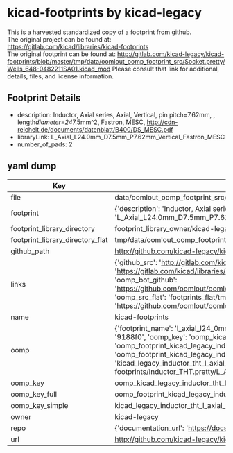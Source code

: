 # kicad-footprints by kicad-legacy  
This is a harvested standardized copy of a footprint from github.  
The original project can be found at:  
https://gitlab.com/kicad/libraries/kicad-footprints  
The original footprint can be found at:
http://gitlab.com/kicad-legacy/kicad-footprints/blob/master/tmp/data/oomlout_oomp_footprint_src/Socket.pretty/Wells_648-0482211SA01.kicad_mod
Please consult that link for additional, details, files, and license information.  
## Footprint Details
* description: Inductor, Axial series, Axial, Vertical, pin pitch=7.62mm, , length*diameter=24*7.5mm^2, Fastron, MESC, http://cdn-reichelt.de/documents/datenblatt/B400/DS_MESC.pdf  
* libraryLink: L_Axial_L24.0mm_D7.5mm_P7.62mm_Vertical_Fastron_MESC  
* number_of_pads: 2  
## yaml dump  
| Key | Value |  
| --- | --- |  
| file | data/oomlout_oomp_footprint_src/kicad-footprints/Inductor_THT.pretty/L_Axial_L24.0mm_D7.5mm_P7.62mm_Vertical_Fastron_MESC.kicad_mod |  
| footprint | {'description': 'Inductor, Axial series, Axial, Vertical, pin pitch=7.62mm, , length*diameter=24*7.5mm^2, Fastron, MESC, http://cdn-reichelt.de/documents/datenblatt/B400/DS_MESC.pdf', 'libraryLink': 'L_Axial_L24.0mm_D7.5mm_P7.62mm_Vertical_Fastron_MESC', 'number_of_pads': 2} |  
| footprint_library_directory | footprint_library_owner/kicad-legacy_kicad-footprints |  
| footprint_library_directory_flat | tmp/data/oomlout_oomp_footprint_src/footprints_flat/kicad_legacy_inductor_tht_l_axial_l24_0mm_d7_5mm_p7_62mm_vertical_fastron_mesc/working |  
| github_path | http://github.com/kicad-legacy/kicad-footprints/blob/master/tmp/data/oomlout_oomp_footprint_src/Inductor_THT.pretty/L_Axial_L24.0mm_D7.5mm_P7.62mm_Vertical_Fastron_MESC.kicad_mod |  
| links | {'github_src': 'http://gitlab.com/kicad-legacy/kicad-footprints/blob/master/tmp/data/oomlout_oomp_footprint_src/Socket.pretty/Wells_648-0482211SA01.kicad_mod', 'github_src_repo': 'https://gitlab.com/kicad/libraries/kicad-footprints', 'oomp_bot': 'tmp/data/oomlout_oomp_footprint_src/footprints/kicad_legacy_inductor_tht_l_axial_l24_0mm_d7_5mm_p7_62mm_vertical_fastron_mesc/working', 'oomp_bot_github': 'https://github.com/oomlout/oomlout_oomp_footprint_bot/tree/main/tmp/data/oomlout_oomp_footprint_src/footprints/kicad_legacy_inductor_tht_l_axial_l24_0mm_d7_5mm_p7_62mm_vertical_fastron_mesc/working', 'oomp_src_flat': 'footprints_flat/tmp/data/oomlout_oomp_footprint_src/footprints_flat/kicad_legacy_inductor_tht_l_axial_l24_0mm_d7_5mm_p7_62mm_vertical_fastron_mesc/working', 'oomp_src_flat_github': 'https://github.com/oomlout/oomlout_oomp_footprint_src/tree/main/tmp/data/oomlout_oomp_footprint_src/footprints_flat/kicad_legacy_inductor_tht_l_axial_l24_0mm_d7_5mm_p7_62mm_vertical_fastron_mesc/working'} |  
| name | kicad-footprints |  
| oomp | {'footprint_name': 'l_axial_l24_0mm_d7_5mm_p7_62mm_vertical_fastron_mesc', 'library_name': 'inductor_tht', 'md5': '9188f00eb8072892cb871ec8ca5e53a2', 'md5_10': '9188f00eb8', 'md5_5': '9188f', 'md5_6': '9188f0', 'oomp_key': 'oomp_kicad_legacy_inductor_tht_l_axial_l24_0mm_d7_5mm_p7_62mm_vertical_fastron_mesc', 'oomp_key_extra': 'oomp_footprint_kicad_legacy_inductor_tht_l_axial_l24_0mm_d7_5mm_p7_62mm_vertical_fastron_mesc', 'oomp_key_full': 'oomp_footprint_kicad_legacy_inductor_tht_l_axial_l24_0mm_d7_5mm_p7_62mm_vertical_fastron_mesc_9188f0', 'oomp_key_simple': 'kicad_legacy_inductor_tht_l_axial_l24_0mm_d7_5mm_p7_62mm_vertical_fastron_mesc', 'original_filename': 'data/oomlout_oomp_footprint_src/kicad-footprints/Inductor_THT.pretty/L_Axial_L24.0mm_D7.5mm_P7.62mm_Vertical_Fastron_MESC.kicad_mod', 'owner_name': 'kicad_legacy'} |  
| oomp_key | oomp_kicad_legacy_inductor_tht_l_axial_l24_0mm_d7_5mm_p7_62mm_vertical_fastron_mesc |  
| oomp_key_full | oomp_footprint_kicad_legacy_inductor_tht_l_axial_l24_0mm_d7_5mm_p7_62mm_vertical_fastron_mesc |  
| oomp_key_simple | kicad_legacy_inductor_tht_l_axial_l24_0mm_d7_5mm_p7_62mm_vertical_fastron_mesc |  
| owner | kicad-legacy |  
| repo | {'documentation_url': 'https://docs.github.com/rest/repos/repos#get-a-repository', 'message': 'Not Found'} |  
| url | http://github.com/kicad-legacy/kicad-footprints |  

